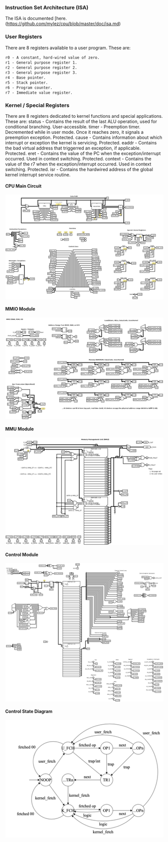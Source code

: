### Instruction Set Architecture (ISA)
The ISA is documented [here.(https://github.com/mylez/cpu/blob/master/doc/isa.md)

### User Registers
There are 8 registers available to a user program. These are:

    r0 - A constant, hard-wired value of zero.
    r1 - General purpose register 1.
    r2 - General purpose register 2.
    r3 - General purpose register 3.
    r4 - Base pointer.
    r5 - Stack pointer.
    r6 - Program counter.
    r7 - Immediate value register.

### Kernel / Special Registers
There are 8 registers dedicated to kernel functions and special applications. These are:
   status - Contains the result of the last ALU operation, used for conditional branching. User-accessible.
   timer -  Preemption timer. Decremented while in user mode. Once it reaches zero, it signals a preemption exception. Protected.
   cause - Contains information about which interrupt or exception the kernel is servicing. Protected.
   eaddr - Contains the bad virtual address that triggerred an exception, if applicable. Protected.
   eret - Contains the value of the PC when the exception/interrupt occurred. Used in context switching. Protected.
   context - Contains the value of the r7 when the exception/interrupt occurred. Used in context switching. Protected.
   isr - Contains the hardwired address of the global kernel interrupt service routine.
   

#### CPU Main Circuit
![cpu](https://raw.githubusercontent.com/mylez/cpu/master/doc/cpu.png)

#### MMIO Module
![mmio](https://raw.githubusercontent.com/mylez/cpu/master/doc/mmio.png)

#### MMU Module
![mmu](https://raw.githubusercontent.com/mylez/cpu/master/doc/mmu.png)

#### Control Module
![control](https://raw.githubusercontent.com/mylez/cpu/master/doc/control.png)

#### Control State Diagram
![control-fsm](https://raw.githubusercontent.com/mylez/cpu/master/doc/control-fsm.png)
